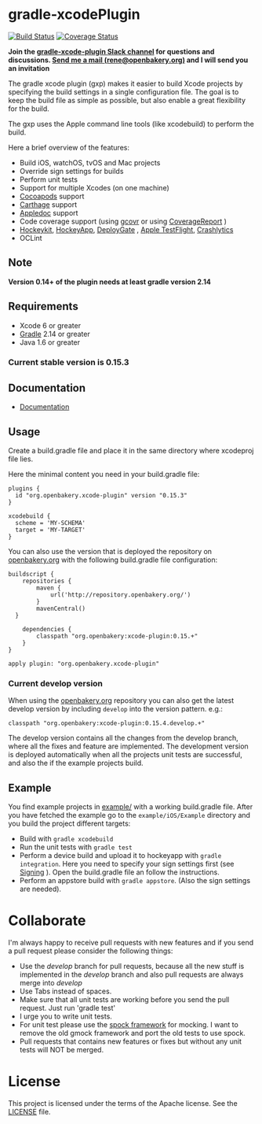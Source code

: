 gradle-xcodePlugin
==================

[![Build Status](https://travis-ci.org/openbakery/gradle-xcodePlugin.svg?branch=master)](https://travis-ci.org/openbakery/gradle-xcodePlugin)
[![Coverage Status](https://coveralls.io/repos/github/openbakery/gradle-xcodePlugin/badge.svg?branch=develop)](https://coveralls.io/github/openbakery/gradle-xcodePlugin?branch=develop)

**Join the [gradle-xcode-plugin Slack channel](https://openbakery.slack.com/archives/gradle-xcode-plugin) for questions and discussions. [Send me a mail (rene@openbakery.org)](mailto:rene@openbakery.org) and I will send you an invitation**

The gradle xcode plugin (gxp) makes it easier to build Xcode projects by specifying the build settings in a single configuration file. The goal is to keep the build file as simple as possible, but also enable a great flexibility for the build.

The gxp uses the Apple command line tools (like xcodebuild) to perform the build.

Here a brief overview of the features:

* Build iOS, watchOS, tvOS and Mac projects
* Override sign settings for builds
* Perform unit tests
* Support for multiple Xcodes (on one machine)
* [Cocoapods](https://cocoapods.org/) support
* [Carthage](https://github.com/Carthage/Carthage) support
* [Appledoc](http://gentlebytes.com/appledoc/) support
* Code coverage support (using [gcovr](http://gcovr.com) or using [CoverageReport](https://github.com/openbakery/CoverageReport) )
* [Hockeykit](http://hockeykit.net/), [HockeyApp](http://hockeyapp.net), [DeployGate](https://deploygate.com/) , [Apple TestFlight](https://developer.apple.com/testflight/), [Crashlytics](https://www.crashlytics.com/)
* OCLint


## Note

**Version 0.14+ of the plugin needs at least gradle version 2.14**


## Requirements

* Xcode 6 or greater
* [Gradle](http://gradle.org) 2.14 or greater
* Java 1.6 or greater


### Current stable version is 0.15.3


## Documentation

* [Documentation](https://openbakery.org/gxp/)


## Usage

Create a build.gradle file and place it in the same directory where xcodeproj file lies.

Here the minimal content you need in your build.gradle file:

```
plugins {
  id "org.openbakery.xcode-plugin" version "0.15.3"
}

xcodebuild {
  scheme = 'MY-SCHEMA'
  target = 'MY-TARGET'
}

```

You can also use the version that is deployed the repository on [openbakery.org](https://openbakery.org) with the following build.gradle file configuration:
```
buildscript {
	repositories {
		maven {
			url('http://repository.openbakery.org/')
		}
		mavenCentral()
  }

	dependencies {
	    classpath "org.openbakery:xcode-plugin:0.15.+"
	}
}

apply plugin: "org.openbakery.xcode-plugin"

```

### Current develop version

When using the [openbakery.org](https://openbakery.org) repository you can also get the latest develop version by including `develop` into the version pattern. e.g.: 
```
classpath "org.openbakery:xcode-plugin:0.15.4.develop.+"
```

The develop version contains all the changes from the develop branch, where all the fixes and feature are implemented. The development version is deployed automatically when all the projects unit tests are  successful, and also the if the example projects build. 


## Example

You find example projects in [example/](example/) with a working build.gradle file.
After you have fetched the example go to the `example/iOS/Example` directory and you build the project different targets:

* Build with `gradle xcodebuild`
* Run the unit tests with `gradle test`
* Perform a device build and upload it to hockeyapp with `gradle integration`. Here you need to specify your sign settings first (see [Signing](Documentation/Parameters.md#sign-settings) ). Open the build.gradle file an follow the instructions.
* Perform an appstore build with `gradle appstore`. (Also the sign settings are needed).

# Collaborate

I'm always happy to receive pull requests with new features and if you send a pull request please consider the following things:

* Use the _develop_ branch for pull requests, because all the new stuff is implemented in the _develop_ branch and also pull requests are always merge into _develop_
* Use Tabs instead of spaces.
* Make sure that all unit tests are working before you send the pull request. Just run 'gradle test' 
* I urge you to write unit tests. 
* For unit test please use the [spock framework](http://spockframework.org) for mocking. I want to remove the old gmock framework and port the old tests to use spock.
* Pull requests that contains new features or fixes but without any unit tests will NOT be merged.


# License

This project is licensed under the terms of the Apache license. See the [LICENSE](LICENSE) file.
